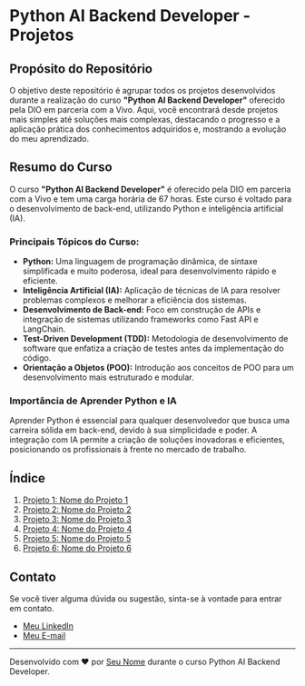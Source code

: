 # Python AI Backend Developer - Projetos


## Propósito do Repositório

O objetivo deste repositório é agrupar todos os projetos desenvolvidos durante a realização do curso **"Python AI Backend Developer"** oferecido pela DIO em parceria com a Vivo.
Aqui, você encontrará desde projetos mais simples até soluções mais complexas, destacando o progresso e a aplicação prática dos conhecimentos adquiridos e, mostrando a evolução do meu aprendizado.


## Resumo do Curso

O curso **"Python AI Backend Developer"** é oferecido pela DIO em parceria com a Vivo e tem uma carga horária de 67 horas. Este curso é voltado para o desenvolvimento de back-end, utilizando Python e inteligência artificial (IA).

### Principais Tópicos do Curso:
- **Python:** Uma linguagem de programação dinâmica, de sintaxe simplificada e muito poderosa, ideal para desenvolvimento rápido e eficiente.
- **Inteligência Artificial (IA):** Aplicação de técnicas de IA para resolver problemas complexos e melhorar a eficiência dos sistemas.
- **Desenvolvimento de Back-end:** Foco em construção de APIs e integração de sistemas utilizando frameworks como Fast API e LangChain.
- **Test-Driven Development (TDD):** Metodologia de desenvolvimento de software que enfatiza a criação de testes antes da implementação do código.
- **Orientação a Objetos (POO):** Introdução aos conceitos de POO para um desenvolvimento mais estruturado e modular.

### Importância de Aprender Python e IA
Aprender Python é essencial para qualquer desenvolvedor que busca uma carreira sólida em back-end, devido à sua simplicidade e poder. A integração com IA permite a criação de soluções inovadoras e eficientes, posicionando os profissionais à frente no mercado de trabalho.


## Índice

1. [Projeto 1: Nome do Projeto 1](link-para-o-projeto-1)
2. [Projeto 2: Nome do Projeto 2](link-para-o-projeto-2)
3. [Projeto 3: Nome do Projeto 3](link-para-o-projeto-3)
4. [Projeto 4: Nome do Projeto 4](link-para-o-projeto-4)
5. [Projeto 5: Nome do Projeto 5](link-para-o-projeto-5)
6. [Projeto 6: Nome do Projeto 6](link-para-o-projeto-6)


## Contato

Se você tiver alguma dúvida ou sugestão, sinta-se à vontade para entrar em contato.

- [Meu LinkedIn](www.linkedin.com/in/maire-giles)
- [Meu E-mail](mailto:mairegiles86@gmail.com)

---

Desenvolvido com ♥ por [Seu Nome]([link-para-o-seu-perfil](https://github.com/mairegiles)) durante o curso Python AI Backend Developer.
